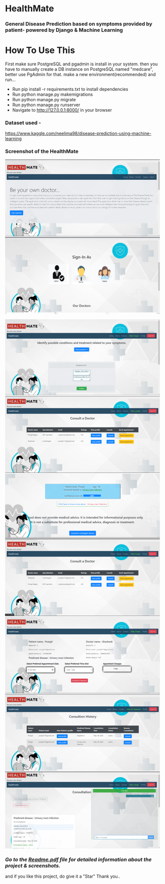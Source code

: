 # HealthMate
### General Disease Prediction based on symptoms provided by patient- powered by Django & Machine Learning


# How To Use This
First make sure PostgreSQL and pgadmin is install in your system. 
then you have to manually create a DB instance on PostgreSQL named "medcare", better use PgAdmin for that.
make a new environment(recommended) and run...

- Run pip install -r requirements.txt to install dependencies
- Run python manage.py makemigrations
- Run python manage.py migrate
- Run python manage.py runserver
- Navigate to http://127.0.0.1:8000/ in your browser

### Dataset used - 
https://www.kaggle.com/neelima98/disease-prediction-using-machine-learning

### Screenshot of the HealthMate
![](https://github.com/pranjal2523/HealthMate/blob/main/screenshots/ppt1.png?raw=true)
![](https://github.com/pranjal2523/HealthMate/blob/main/screenshots/ppt2.png?raw=true)

<img src="https://github.com/pranjal2523/HealthMate/blob/main/screenshots/pptpredictpage.png">

<img src="https://github.com/pranjal2523/HealthMate/blob/main/screenshots/Screenshot%202023-05-26%20232103.png">

<img src="https://github.com/pranjal2523/HealthMate/blob/main/screenshots/pttpredictview.png">

<img src="https://github.com/pranjal2523/HealthMate/blob/main/screenshots/pttconsultview.png">

<img src="https://github.com/pranjal2523/HealthMate/blob/main/screenshots/pptbookapointview.png">

<img src="https://github.com/pranjal2523/HealthMate/blob/main/screenshots/pptdrconsultview.png">

<img src="https://github.com/pranjal2523/HealthMate/blob/main/screenshots/pttchatview.png">



### ***Go to the [Readme.pdf](Readme.pdf) file for detailed information about the project & screenshots.***
and if you like this project, do give it a "Star" Thank you..
